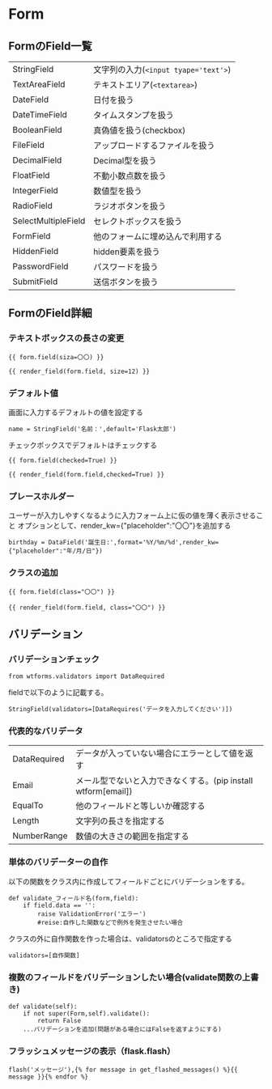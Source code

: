 # Form
## FormのField一覧
|||
|:------|:------|
|StringField|文字列の入力(`<input tyape='text'>`)|
|TextAreaField|テキストエリア(`<textarea>`)|
|DateField|日付を扱う|
|DateTimeField|タイムスタンプを扱う|
|BooleanField|真偽値を扱う(checkbox)|
|FileField|アップロードするファイルを扱う|
|DecimalField|Decimal型を扱う|
|FloatField|不動小数点数を扱う|
|IntegerField|数値型を扱う|
|RadioField|ラジオボタンを扱う|
|SelectMultipleField|セレクトボックスを扱う|
|FormField|他のフォームに埋め込んで利用する|
|HiddenField|hidden要素を扱う|
|PasswordField|パスワードを扱う|
|SubmitField|送信ボタンを扱う|

## FormのField詳細
### テキストボックスの長さの変更
`{{ form.field(siza=〇〇) }}`

`{{ render_field(form.field, size=12) }}`

### デフォルト値

画面に入力するデフォルトの値を設定する

`name = StringField('名前：',default='Flask太郎')`

チェックボックスでデフォルトはチェックする

`{{ form.field(checked=True) }}`

`{{ render_field(form.field,checked=True) }}`

### プレースホルダー
ユーザーが入力しやすくなるように入力フォーム上に仮の値を薄く表示させること
オプションとして、render_kw={"placeholder":"〇〇"}を追加する

`birthday = DataField('誕生日:',format='%Y/%m/%d',render_kw={"placeholder":"年/月/日"})`

### クラスの追加
`{{ form.field(class="〇〇") }}`

`{{ render_field(form.field, class="〇〇") }}`

## バリデーション
### バリデーションチェック

`from wtforms.validators import DataRequired`

fieldで以下のように記載する。

`StringField(validators=[DataRequires('データを入力してください')])`

### 代表的なバリデータ

|||
|:------|:------|
|DataRequired|データが入っていない場合にエラーとして値を返す|
|Email|メール型でないと入力できなくする。(pip install wtform[email])|
|EqualTo|他のフィールドと等しいか確認する|
|Length|文字列の長さを指定する|
|NumberRange|数値の大きさの範囲を指定する|


### 単体のバリデーターの自作

以下の関数をクラス内に作成してフィールドごとにバリデーションをする。

```
def validate_フィールド名(form,field):
    if field.data == '':
        raise ValidationError('エラー')
        #reise:自作した関数などで例外を発生させたい場合
```

クラスの外に自作関数を作った場合は、validatorsのところで指定する

`validators=[自作関数]`

### 複数のフィールドをバリデーションしたい場合(validate関数の上書き)
```
def validate(self):
    if not super(Form,self).validate():
        return False
    ...バリデーションを追加(問題がある場合にはFalseを返すようにする)
```

### フラッシュメッセージの表示（flask.flash）
`flash('メッセージ'),{% for message in get_flashed_messages() %}{{ message }}{% endfor %}`
